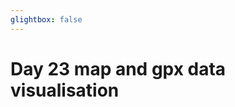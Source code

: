 ```yaml
---
glightbox: false
---
```


# Day 23 map and gpx data visualisation

<style> #map { width: auto; height: 400px; margin: 0;} </style>

<div id="map"></div>

<script> 
var mygpxurl = "/f3/en/assets/gpx/GPX23.gpx";
</script>

<script src="/f3/en/javascripts/mygpx.js"> </script>
